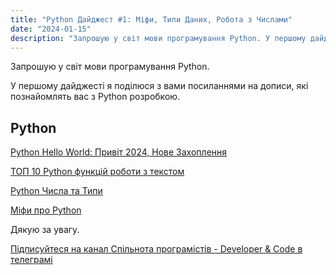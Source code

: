 ```yaml
---
title: "Python Дайджест #1: Міфи, Типи Даних, Робота з Числами"
date: "2024-01-15"
description: "Запрошую у світ мови програмування Python. У першому дайджесті я поділюся з вами посиланнями на дописи, які познайомлять вас з Python розробкою."
---
```


Запрошую у світ мови програмування Python. 

У першому дайджесті я поділюся з вами посиланнями на дописи, які познайомлять вас з Python розробкою.

## Python

[Python Hello World: Привіт 2024, Нове Захоплення](/python-hello-world-2024-resolution/)

[ТОП 10 Python функцій роботи з текстом](/python-top-10-string-functions/)

[Python Числа та Типи](/python-numbers/)

[Міфи про Python](/python-myths/)

Дякую за увагу.

[Підписуйтеся на канал Спільнота програмістів - Developer & Code в телеграмі](https://t.me/developerandcode)
